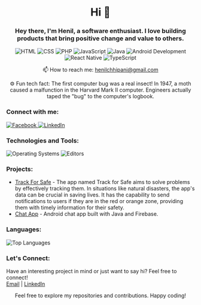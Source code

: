 <h1 align="center">Hi 👋</h1>
<h3 align="center">Hey there, I'm Henil, a software enthusiast. I love building products that bring positive change and value to others.</h3>

<p align="center">
  <img src="https://img.shields.io/badge/-HTML-orange" alt="HTML" />
  <img src="https://img.shields.io/badge/-CSS-blue" alt="CSS" />
  <img src="https://img.shields.io/badge/-PHP-purple" alt="PHP" />
  <img src="https://img.shields.io/badge/-JavaScript-yellow" alt="JavaScript" />
  <img src="https://img.shields.io/badge/-Java-red" alt="Java" />
  <img src="https://img.shields.io/badge/-Android%20Dev-green" alt="Android Development" />
  <img src="https://img.shields.io/badge/-React%20Native-%2320232a?style=for-the-badge&logo=react&logoColor=%2361DAFB" alt="React Native" />
  <img src="https://img.shields.io/badge/-TypeScript-%23007ACC?style=for-the-badge&logo=typescript&logoColor=white" alt="TypeScript" />
</p>


<p align="center">
  📫 How to reach me: <a href="mailto:henilchhipani@gmail.com">henilchhipani@gmail.com</a>
</p>

<p align="center">
⚙️ Fun tech fact: The first computer bug was a real insect! In 1947, a moth caused a malfunction in the Harvard Mark II computer. Engineers actually taped the "bug" to the computer's logbook.
</p>

<h3 align="left">Connect with me:</h3>
<p align="left">
  <a href="https://www.facebook.com/hj.chhipani/">
    <img src="https://img.shields.io/badge/Facebook-%230177B5.svg?&style=for-the-badge&logo=facebook&logoColor=white" alt="Facebook" />
  </a>
  <a href="https://linkedin.com/in/henil-chhipani" target="blank">
    <img src="https://img.shields.io/badge/LinkedIn-%230077B5.svg?&style=for-the-badge&logo=linkedin&logoColor=white" alt="LinkedIn" />
  </a>
</p>

<h3 align="left">Technologies and Tools:</h3>
<p align="left">
  <img src="https://img.shields.io/badge/OS-Windows%20|%20Linux%20|%20Mac-lightgrey" alt="Operating Systems" />
  <img src="https://img.shields.io/badge/Editor-VS%20Code%20|%20Eclipse%20|%20Android%20Studio%20|%20Firebase-blue" alt="Editors" />
  <!-- Add more badges for your tools and technologies -->
</p>

<h3 align="left">Projects:</h3>
<ul>
  <li><a href="https://github.com/Henil-chhipani/Track_For_Safe">Track For Safe</a> -  The app named Track for Safe aims to solve problems by effectively tracking them. In situations like natural disasters, the app's data can be crucial in saving lives. It has the capability to send notifications to users if they are in the red or orange zone, providing them with timely information for their safety.</li> 
  
  <li><a href="https://github.com/Henil-chhipani/chatapplication">Chat App</a> - Android chat app built with Java and Firebase.</li>
  <!-- Add more projects and descriptions -->
</ul>

<h3 align="left">Languages:</h3>
<p align="left">
  <img src="https://github-readme-stats.vercel.app/api/top-langs/?username=Henil-chhipani&layout=compact&theme=dark" alt="Top Languages" />
</p>

<h3 align="left">Let's Connect:</h3>
<p align="left">
  Have an interesting project in mind or just want to say hi? Feel free to connect!
  <br>
  <a href="mailto:henilchhipani@gmail.com">Email</a> |
  <a href="https://www.linkedin.com/in/henil-chhipani">LinkedIn</a>
</p>

<p align="center">
  Feel free to explore my repositories and contributions. Happy coding!
</p>
